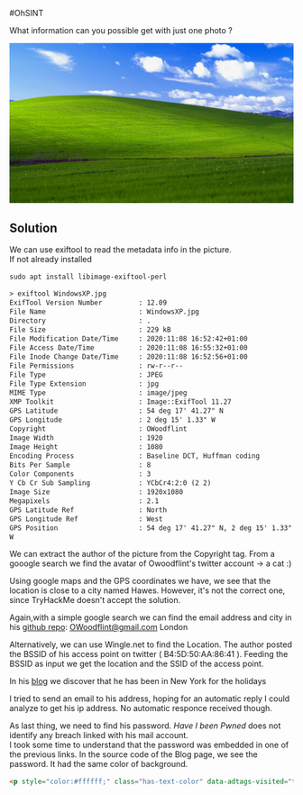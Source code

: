 #OhSINT

What information can you possible get with just one photo ?

![Picture](WindowsXP.jpg)

## Solution

We can use exiftool to read the metadata info in the picture.  
If not already installed 
```
sudo apt install libimage-exiftool-perl
```

```
> exiftool WindowsXP.jpg
ExifTool Version Number         : 12.09
File Name                       : WindowsXP.jpg
Directory                       : .
File Size                       : 229 kB
File Modification Date/Time     : 2020:11:08 16:52:42+01:00
File Access Date/Time           : 2020:11:08 16:55:32+01:00
File Inode Change Date/Time     : 2020:11:08 16:52:56+01:00
File Permissions                : rw-r--r--
File Type                       : JPEG
File Type Extension             : jpg
MIME Type                       : image/jpeg
XMP Toolkit                     : Image::ExifTool 11.27
GPS Latitude                    : 54 deg 17' 41.27" N
GPS Longitude                   : 2 deg 15' 1.33" W
Copyright                       : OWoodflint
Image Width                     : 1920
Image Height                    : 1080
Encoding Process                : Baseline DCT, Huffman coding
Bits Per Sample                 : 8
Color Components                : 3
Y Cb Cr Sub Sampling            : YCbCr4:2:0 (2 2)
Image Size                      : 1920x1080
Megapixels                      : 2.1
GPS Latitude Ref                : North
GPS Longitude Ref               : West
GPS Position                    : 54 deg 17' 41.27" N, 2 deg 15' 1.33" W
```
We can extract the author of the picture from the Copyright tag.
From a gooogle search we find the avatar of Owoodflint's twitter account -> a cat :)


Using google maps and the GPS coordinates we have, we see that the location is close to a city named Hawes. 
However, it's not the correct one, since TryHackMe doesn't accept the solution.

Again,with a simple google search we can find the email address and city in his [github repo](https://github.com/OWoodfl1nt/people_finder/blob/master/README.md):
OWoodflint@gmail.com
London

Alternatively, we can use Wingle.net to find the Location. The author posted the BSSID of his access point on twitter ( B4:5D:50:AA:86:41 ). Feeding the BSSID as input we get the location and the SSID of the access point.

In his [blog](https://oliverwoodflint.wordpress.com/2019/03/03/the-journey-begins/)  we discover that he has been in New York for the holidays

I tried to send an email to his address, hoping for an automatic reply I could analyze to get his ip address. No automatic responce received though.

As last thing, we need to find his password. *Have I been Pwned*  does not identify any breach linked with his mail account.  
I took some time to understand that the password was embedded in one of the previous links. In the source code of the Blog page, we see the password. It had the same color of background.
```html
<p style="color:#ffffff;" class="has-text-color" data-adtags-visited="true">pennYDr0pper.!</p>
```

